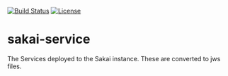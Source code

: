 [![Build Status](https://travis-ci.org/Unipoole/sakai-service.svg?branch=master)](https://travis-ci.org/Unipoole/sakai-service)
[![License](https://img.shields.io/badge/License-ECL%202.0-blue.svg)](https://opensource.org/licenses/ECL-2.0)
# sakai-service
The Services deployed to the Sakai instance. These are converted to jws files.
